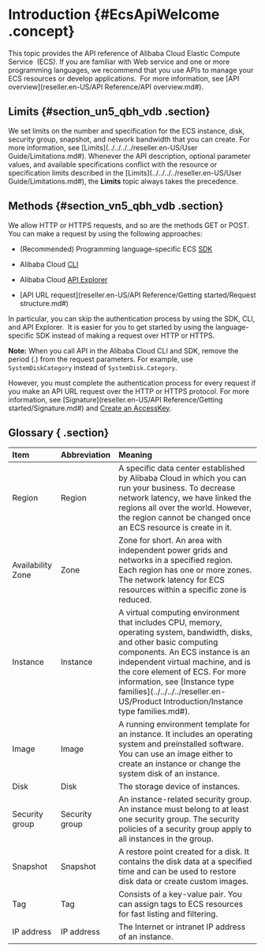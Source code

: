 # Introduction {#EcsApiWelcome .concept}

This topic provides the API reference of Alibaba Cloud Elastic Compute Service  \(ECS\). If you are familiar with Web service and one or more programming languages, we recommend that you use APIs to manage your ECS resources or develop applications.  For more information, see [API overview](reseller.en-US/API Reference/API overview.md#).

## Limits {#section_un5_qbh_vdb .section}

We set limits on the number and specification for the ECS instance, disk, security group, snapshot, and network bandwidth that you can create. For more information, see [Limits](../../../../reseller.en-US/User Guide/Limitations.md#). Whenever the API description, optional parameter values, and available specifications conflict with the resource or specification limits described in the [Limits](../../../../reseller.en-US/User Guide/Limitations.md#), the **Limits** topic always takes the precedence.

## Methods {#section_vn5_qbh_vdb .section}

We allow HTTP or HTTPS requests, and so are the methods GET or POST. You can make a request by using the following approaches:

-   \(Recommended\) Programming language-specific ECS [SDK](https://github.com/aliyun)

-   Alibaba Cloud [CLI](https://partners-intl.aliyun.com/help/doc-detail/29993.htm)

-   Alibaba Cloud [API Explorer](https://api.aliyun.com/)

-   [API URL request](reseller.en-US/API Reference/Getting started/Request structure.md#)


In particular, you can skip the authentication process by using the SDK, CLI, and API Explorer.  It is easier for you to get started by using the language-specific SDK instead of making a request over HTTP or HTTPS.

**Note:** When you call API in the Alibaba Cloud CLI and SDK, remove the period \(.\) from the request parameters. For example, use `SystemDiskCategory` instead of `SystemDisk.Category`.

However, you must complete the authentication process for every request if you make an API URL request over the HTTP or HTTPS protocol. For more information, see [Signature](reseller.en-US/API Reference/Getting started/Signature.md#) and [Create an AccessKey](https://partners-intl.aliyun.com/help/doc-detail/53045.htm).

## Glossary { .section}

|Item|Abbreviation|Meaning|
|:---|:-----------|:------|
|Region|Region|A specific data center established by Alibaba Cloud in which you can run your business. To decrease network latency, we have linked the regions all over the world. However, the region cannot be changed once an ECS resource is create in it.|
|Availability Zone|Zone|Zone for short. An area with independent power grids and networks in a specified region. Each region has one or more zones. The network latency for ECS resources within a specific zone is reduced.|
|Instance|Instance|A virtual computing environment that includes CPU, memory, operating system, bandwidth, disks, and other basic computing components. An ECS instance is an independent virtual machine, and is the core element of ECS. For more information, see [Instance type families](../../../../reseller.en-US/Product Introduction/Instance type families.md#).|
|Image|Image|A running environment template for an instance. It includes an operating system and preinstalled software. You can use an image either to create an instance or change the system disk of an instance.|
|Disk|Disk|The storage device of instances.|
|Security group|Security group|An instance-related security group. An instance must belong to at least one security group. The security policies of a security group apply to all instances in the group.|
|Snapshot|Snapshot|A restore point created for a disk. It contains the disk data at a specified time and can be used to restore disk data or create custom images.|
|Tag|Tag|Consists of a key-value pair. You can assign tags to ECS resources for fast listing and filtering.|
|IP address|IP address|The Internet or intranet IP address of an instance.|

